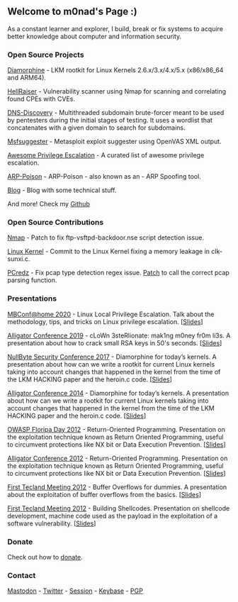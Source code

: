 ## Welcome to m0nad's Page :)

As a constant learner and explorer, I build, break or fix systems to acquire better knowledge about computer and information security.

### Open Source Projects

[Diamorphine](https://github.com/m0nad/Diamorphine) - LKM rootkit for Linux Kernels 2.6.x/3.x/4.x/5.x (x86/x86_64 and ARM64).

[HellRaiser](https://github.com/m0nad/HellRaiser) - Vulnerability scanner using Nmap for scanning and correlating found CPEs with CVEs.

[DNS-Discovery](https://github.com/m0nad/DNS-Discovery) - Multithreaded subdomain brute-forcer meant to be used by pentesters during the initial stages of testing. It uses a wordlist that concatenates with a given domain to search for subdomains.

[Msfsuggester](https://github.com/m0nad/msfsuggester) - Metasploit exploit suggester using OpenVAS XML output.

[Awesome Privilege Escalation](https://github.com/m0nad/awesome-privilege-escalation) - A curated list of awesome privilege escalation.

[ARP-Poison](https://github.com/m0nad/ARP-Poison) - ARP-Poison - also known as an - ARP Spoofing tool.

[Blog](https://m0nadlabs.wordpress.com/) - Blog with some technical stuff.

And more! Check my [Github](https://github.com/m0nad)

### Open Source Contributions

[Nmap](https://seclists.org/nmap-dev/2014/q4/132) - Patch to fix ftp-vsftpd-backdoor.nse script detection issue.

[Linux Kernel](https://lkml.org/lkml/2013/10/20/30) - Commit to the Linux Kernel fixing a memory leakage in clk-sunxi.c.

[PCredz](https://github.com/lgandx/PCredz/pull/43) - Fix pcap type detection regex issue. [Patch](https://github.com/lgandx/PCredz/pull/44) to call the correct pcap parsing function.

### Presentations

[MBConf@home 2020](https://www.youtube.com/watch?v=Qf3MH0cIA0I) - Linux Local Privilege Escalation. Talk about the methodology, tips, and tricks on Linux privilege escalation. [[Slides](https://github.com/m0nad/Slides/raw/master/mbconf2020/privesc.odp)]

[Alligator Conference 2019](https://www.alligatorcon.com/) - cLoWn 3steRlionate: mak1ng m0ney fr0m li3s. A presentation about how to crack small RSA keys in 50's seconds. [[Slides](https://github.com/m0nad/Slides/raw/master/alli2019/cLoWn_3steRlionate.odp)]

[NullByte Security Conference 2017](https://nullbyte-con.org/archive/2017/ninjas.html) - Diamorphine for today’s kernels. A presentation about how can we write a rootkit for current Linux kernels taking into account changes that happened in the kernel from the time of the LKM HACKING paper and the heroin.c code. [[Slides](https://github.com/m0nad/Slides/raw/master/nullbyte2017/diamorphine_nullbyte.odp)]

[Alligator Conference 2014](https://www.alligatorcon.com/) - Diamorphine for today’s kernels. A presentation about how can we write a rootkit for current Linux kernels taking into account changes that happened in the kernel from the time of the LKM HACKING paper and the heroin.c code. [[Slides](https://github.com/m0nad/Slides/raw/master/alli2014/diamorphine_slides.pdf)]

[OWASP Floripa Day 2012](https://wiki.owasp.org/index.php/OWASP_Floripa_Day_2012) - Return-Oriented Programming. Presentation on the exploitation technique known as Return Oriented Programming, useful to circumvent protections like NX bit or Data Execution Prevention. [[Slides](https://github.com/m0nad/Slides/raw/master/owasp2012/rop_owasp.odp)]

[Alligator Conference 2012](https://www.alligatorcon.com) - Return-Oriented Programming. Presentation on the exploitation technique known as Return Oriented Programming, useful to circumvent protections like NX bit or Data Execution Prevention. [[Slides](https://github.com/m0nad/Slides/raw/master/alli2012/rop_palestra.odp)]

[First Tecland Meeting 2012](https://www.tecland.com.br/edicoes-anteriores/i-encontro-tecland-2/) - Buffer Overflows for dummies. A presentation about the exploitation of buffer overflows from the basics. [[Slides](https://github.com/m0nad/Slides/raw/master/tecland2012/buffer_overflows_para_iniciantes.pdf)]

[First Tecland Meeting 2012](https://www.tecland.com.br/edicoes-anteriores/i-encontro-tecland-2/) - Building Shellcodes. Presentation on shellcode development, machine code used as the payload in the exploitation of a software vulnerability. [[Slides](https://github.com/m0nad/Slides/raw/master/tecland2012/construindo_shellcodes.pdf)]

### Donate
Check out how to [donate](./donate.html).

### Contact

[Mastodon](https://infosec.exchange/@m0nad) - [Twitter](https://twitter.com/m0nadlabs) - [Session](./session.html) - [Keybase](https://keybase.io/m0nad) - [PGP](https://keys.mailvelope.com/pks/lookup?op=get&search=victor.mello@tutanota.com)
